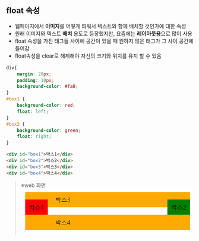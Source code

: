 ## float 속성
- 웹페이지에서 **이미지**를 어떻게 띄워서 텍스트와 함께 배치할 것인가에 대한 속성
- 원래 이미지와 텍스트 **배치** 용도로 등장했지만, 요즘에는 **레이아웃용**으로 많이 사용
- float 속성을 가진 태그들 사이에 공간이 있을 때 원하지 않은 태그가 그 사이 공간에 들어감
- float속성을 clear로 해제해야 자신의 크기와 위치를 유지 할 수 있음
```css
div{
	margin: 20px;
	padding: 10px;
	background-color: #fa0;
}
#box1 {
	background-color: red;
	float: left;
}
#box2 {
	background-color: green;
	float: right;
}
```
```html
<div id="box1">박스1</div>
<div id="box2">박스2</div>
<div id="box3">박스3</div>
<div id="box4">박스4</div>
```
>※web 화면
>![float.png](images/float.png)
